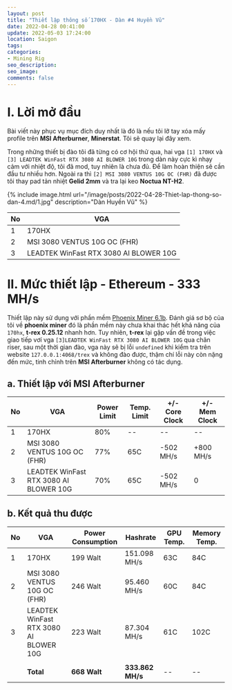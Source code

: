 ```yaml
---
layout: post
title: "Thiết lập thông số 170HX - Dàn #4 Huyền Vũ"
date: 2022-04-28 00:41:00
update: 2022-05-03 17:24:00
location: Saigon
tags:
categories:
- Mining Rig
seo_description:
seo_image:
comments: false
---
```

# I. Lời mở đầu
Bài viết này phục vụ mục đích duy nhất là đó là nếu tôi lỡ tay xóa mấy profile trên **MSI Afterburner**, **Minerstat**.
Tôi sẽ quay lại đây xem.

Trong những thiết bị đào tôi đã từng có cơ hội thử qua, hai vga `[1] 170HX` và `[3] LEADTEK WinFast RTX 3080 AI BLOWER 10G`
trong dàn này cực kì nhạy cảm với nhiệt độ, tôi đã mod, tuy nhiên là chưa đủ. Để làm hoàn thiện sẽ cần đầu tư nhiều hơn.
Ngoài ra thì `[2] MSI 3080 VENTUS 10G OC (FHR)` đã được tôi thay pad tản nhiệt **Gelid 2mm**  và tra lại keo **Noctua NT-H2**.

{% include image.html url="/image/posts/2022-04-28-Thiet-lap-thong-so-dan-4.md/1.jpg" description="Dàn Huyền Vũ" %}

| No | VGA                                    |
|----|----------------------------------------|
| 1  | 170HX                                  |
| 2  | MSI 3080 VENTUS 10G OC (FHR)           |
| 3  | LEADTEK WinFast RTX 3080 AI BLOWER 10G |

# II. Mức thiết lập - Ethereum - 333 MH/s
Thiết lập này sử dụng với phần mềm [Phoenix Miner 6.1b](https://bitcointalk.org/index.php?topic=2647654.0). Đánh giá
sơ bộ của tôi về **phoenix miner** đó là phần mềm này chưa khai thác hết khả năng của `170hx`, **t-rex 0.25.12** nhanh hơn. Tuy nhiên,
**t-rex** lại gặp vấn đề trong việc giao tiếp vơí vga `[3]LEADTEK WinFast RTX 3080 AI BLOWER 10G` qua chân riser, sau một thời gian
đào, vga này sẽ bị lỗi `undefined` khi kiểm tra trên website `127.0.0.1:4068/trex` và không đào được, thậm chí lỗi này còn nặng đến mức,
tinh chỉnh trên **MSI Afterburner**  không có tác dụng.


## a. Thiết lập với MSI Afterburner

| No | VGA                                    | Power Limit | Temp. Limit | +/- Core Clock | +/- Mem Clock |
|----|----------------------------------------|-------------|-------------|----------------|---------------|
| 1  | 170HX                                  | 80%         | --          | --             | --            |
| 2  | MSI 3080 VENTUS 10G OC (FHR)           | 77%         | 65C         | -502 MH/s      | +800 MH/s     |
| 3  | LEADTEK WinFast RTX 3080 AI BLOWER 10G | 70%         | 65C         | -502 MH/s      | 0             |


## b. Kết quả thu được

| No | VGA                                    | Power Consumption | Hashrate         | GPU Temp. | Memory Temp. |
|----|----------------------------------------|-------------------|------------------|-----------|--------------|
| 1  | 170HX                                  | 199 Walt          | 151.098 MH/s     | 63C       | 84C          |
| 2  | MSI 3080 VENTUS 10G OC (FHR)           | 246 Walt          | 95.460 MH/s      | 60C       | 84C          |
| 3  | LEADTEK WinFast RTX 3080 AI BLOWER 10G | 223 Walt          | 87.304 MH/s      | 61C       | 102C         |
|    |                                        |                   |                  |           |              |
|    | **Total**                              | **668 Walt**      | **333.862 MH/s** | --        | --           |
